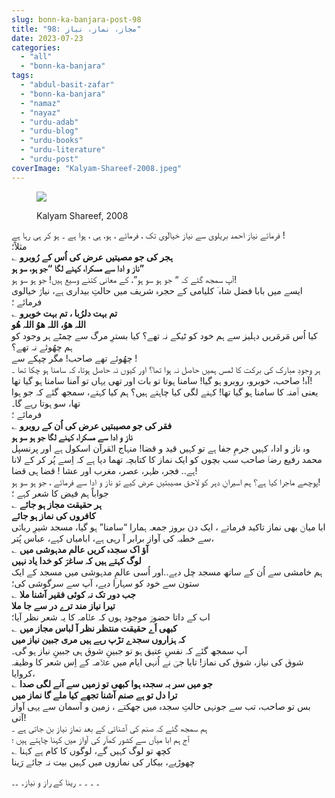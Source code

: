 ```yaml
---
slug: bonn-ka-banjara-post-98
title: "98: مجاز، نماز، نیاز"
date: 2023-07-23
categories: 
  - "all"
  - "bonn-ka-banjara"
tags: 
  - "abdul-basit-zafar"
  - "bonn-ka-banjara"
  - "namaz"
  - "nayaz"
  - "urdu-adab"
  - "urdu-blog"
  - "urdu-books"
  - "urdu-literature"
  - "urdu-post"
coverImage: "Kalyam-Shareef-2008.jpeg"
---
```


<figure>

![](images/Kalyam-Shareef-2008-300x186.jpeg)

<figcaption>

Kalyam Shareef, 2008

</figcaption>

</figure>

فرمائے نیاز احمد بریلویؔ سے نیاز خیالؔوی تک ، فرمائے ، ہو، ہی ، ہوا ہے ۔ ہو کر ہی رہا ہے !  
مثلاً؛  
؎ **ہجر کی جو مصیتیں عرض کی اُس کے رُوبرو  
ناز و ادا سے مسکرا، کہنے لگا “جو ہو، سو ہو”**  
آپ سمجھ گئے کہ “ جو ہو سو ہو”، کے معانی کتنے وسیع ہیں! جو ہو سو ہو!  
ایسے میں بابا فضل شاہ ؔ کلیامی کے حجرہ شریف میں حالتِ بیداری ہے، نیازؔ خیالوی فرمائے ؛  
؎ **تم بہت دلرُبا ، تم بہت خوبرو  
اللہ ھوُ، اللہ ھوُ اللہ ھُو**  
کیا اُس مَرمَریں دہلیز سے ہم خود کو ٹیکے نہ تھے؟ کیا بسترِ مرگ سے چمٹے ہر وجود کو ہم چھُوئے نہ تھے؟  
چھُوئے تھے صاحب! مگر چپکے سے !  
ہر وجودِ مبارک کی برکت کا لمس ہمیں حاصل نہ ہوا تھا؟ اور کیوں نہ حاصل ہوتا، کہ سامنا ہو چکا تھا ۔  
آہ! صاحب، خوبرو، روبرو ہو گیا! سامنا ہوتا تو بات اور تھی یہاں تو آمنا سامنا ہو گیا تھا!  
یعنی آؔمنہ کا سامنا ہو گیا تھا! کہنے لگی کیا چاہتے ہیں؟ ہم کیا کہتے، سمجھ گئے کہ جو ہوا تھا، سو ہوتا رہے گا۔  
فرمائے ؛  
؎ **فقر کی جو مصیبتیں عرض کی اُن کے روبرو  
ناز و ادا سے مسکرا، کہنے لگا جو ہو سو ہو**  
وہ ناز و ادا، کہیں جرمِ جفا ہے تو کہیں قید و قضا! منہاج الؔقرآن اسکول ہے اور پرنسپل محمد رفیع رضاؔ صاحب سب بچوں کو ایک نماز کا کتابچہ تھما دیا ہے کہ اِسے پُر کر کے لانا ہے.. فجر، ظہر، عصر، مغرب اور عشا ! قضا ہی قضا!  
پوچھے ماجرا کیا ہے؟ ہم اسیرانِ دہر کو لاحق مصیبتیں عرض کیے تو ناز و ادا سے فرمائے ، جو ہو سو ہو!  
جواباً ہم فیض کا شعر کہے ؛  
؎ **ہر حقیقت مجاز ہو جائے  
کافروں کی نماز ہو جائے**  
ابا میاںؔ بھی نماز تاکید فرماتے ، ایک دن بروز جمعہ ہمارا “سامنا” ہو گیا، مسجد شیرِ ربانؔی سے خطبہ کی آواز برابر آ رہی ہے، ابامیاں کہے، عباس پُتر،  
؎ **آؤ اک سجدہ کریں عالم مدہوشی میں  
لوگ کہتے ہیں کہ ساغرؔ کو خدا یاد نہیں**  
ہم خامشی سے اُن کے ساتھ مسجد چل دیے..اور اُسی عالمِ مدہوشی میں مسجد کے ایک ستون سے خود کو سہارا دیے، آپ سے سرگوشی کی؛  
؎ **جب دور تک نہ کوئی فقیر آشنا ملا  
تیرا نیاز مند ترے در سے جا ملا**  
اب کے داتا حضورؔ موجود ہوں کہ علؔامہ کا یہ شعر نظر آیا؛  
؎ **کبھی اَے حقیقت منتظر نظر آ لباس مجاز میں  
کہ ہزاروں سجدے تڑپ رہے ہیں مری جبین نیاز میں**  
آپ سمجھ گئے کہ نفسِ عتیق ہو تو جبینِ شوق ہی جبینِ نیاز ہو گی۔  
شوق کی نیاز، شوق کی نماز! تایا جیؔ نے اُنہی ایام میں علاؔمہ کے اِس شعر کا وظیفہ کروایا،  
؎ **جو میں سر بہ سجدہ ہوا کبھی تو زمیں سے آنے لگی صدا  
ترا دل تو ہے صنم آشنا تجھے کیا ملے گا نماز میں**  
بس تو صاحب، تب سے جونہی حالتِ سجدہ میں جھکتے ، زمین و آسمان سے یہی آواز آتی!  
ہم سمجھ گئے کہ صنم کی آشنائی کے بعد نماز نیاز بن جاتی ہے ۔  
آج ہم ابا میاؔں سے کشور کماؔر کی آواز میں کہنا چاہتے ہیں ؛  
؎ کچھ تو لوگ کہیں گے، لوگوں کا کام ہے کہنا  
چهوڑیے، بیکار کی نمازوں میں کہیں بیت نہ جائے رَینا

۔ ۔ ۔ ۔ رینا کے راز و نیاز۔ ۔۔
